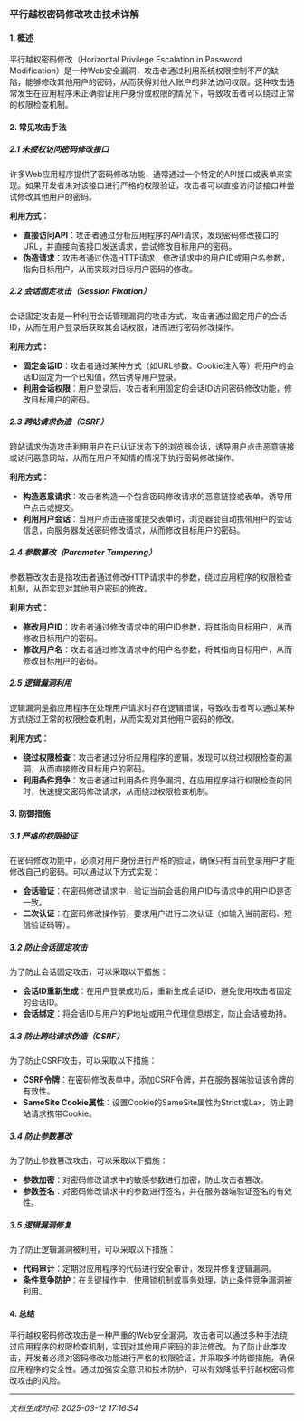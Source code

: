 ### 平行越权密码修改攻击技术详解

#### 1. 概述
平行越权密码修改（Horizontal Privilege Escalation in Password Modification）是一种Web安全漏洞，攻击者通过利用系统权限控制不严的缺陷，能够修改其他用户的密码，从而获得对他人账户的非法访问权限。这种攻击通常发生在应用程序未正确验证用户身份或权限的情况下，导致攻击者可以绕过正常的权限检查机制。

#### 2. 常见攻击手法

##### 2.1 未授权访问密码修改接口
许多Web应用程序提供了密码修改功能，通常通过一个特定的API接口或表单来实现。如果开发者未对该接口进行严格的权限验证，攻击者可以直接访问该接口并尝试修改其他用户的密码。

**利用方式：**
- **直接访问API**：攻击者通过分析应用程序的API请求，发现密码修改接口的URL，并直接向该接口发送请求，尝试修改目标用户的密码。
- **伪造请求**：攻击者通过伪造HTTP请求，修改请求中的用户ID或用户名参数，指向目标用户，从而实现对目标用户密码的修改。

##### 2.2 会话固定攻击（Session Fixation）
会话固定攻击是一种利用会话管理漏洞的攻击方式，攻击者通过固定用户的会话ID，从而在用户登录后获取其会话权限，进而进行密码修改操作。

**利用方式：**
- **固定会话ID**：攻击者通过某种方式（如URL参数、Cookie注入等）将用户的会话ID固定为一个已知值，然后诱导用户登录。
- **利用会话权限**：用户登录后，攻击者利用固定的会话ID访问密码修改功能，修改目标用户的密码。

##### 2.3 跨站请求伪造（CSRF）
跨站请求伪造攻击利用用户在已认证状态下的浏览器会话，诱导用户点击恶意链接或访问恶意网站，从而在用户不知情的情况下执行密码修改操作。

**利用方式：**
- **构造恶意请求**：攻击者构造一个包含密码修改请求的恶意链接或表单，诱导用户点击或提交。
- **利用用户会话**：当用户点击链接或提交表单时，浏览器会自动携带用户的会话信息，向服务器发送密码修改请求，从而修改目标用户的密码。

##### 2.4 参数篡改（Parameter Tampering）
参数篡改攻击是指攻击者通过修改HTTP请求中的参数，绕过应用程序的权限检查机制，从而实现对其他用户密码的修改。

**利用方式：**
- **修改用户ID**：攻击者通过修改请求中的用户ID参数，将其指向目标用户，从而修改目标用户的密码。
- **修改用户名**：攻击者通过修改请求中的用户名参数，将其指向目标用户，从而修改目标用户的密码。

##### 2.5 逻辑漏洞利用
逻辑漏洞是指应用程序在处理用户请求时存在逻辑错误，导致攻击者可以通过某种方式绕过正常的权限检查机制，从而实现对其他用户密码的修改。

**利用方式：**
- **绕过权限检查**：攻击者通过分析应用程序的逻辑，发现可以绕过权限检查的漏洞，从而直接修改目标用户的密码。
- **利用条件竞争**：攻击者通过利用条件竞争漏洞，在应用程序进行权限检查的同时，快速提交密码修改请求，从而绕过权限检查机制。

#### 3. 防御措施

##### 3.1 严格的权限验证
在密码修改功能中，必须对用户身份进行严格的验证，确保只有当前登录用户才能修改自己的密码。可以通过以下方式实现：
- **会话验证**：在密码修改请求中，验证当前会话的用户ID与请求中的用户ID是否一致。
- **二次认证**：在密码修改操作前，要求用户进行二次认证（如输入当前密码、短信验证码等）。

##### 3.2 防止会话固定攻击
为了防止会话固定攻击，可以采取以下措施：
- **会话ID重新生成**：在用户登录成功后，重新生成会话ID，避免使用攻击者固定的会话ID。
- **会话绑定**：将会话ID与用户的IP地址或用户代理信息绑定，防止会话被劫持。

##### 3.3 防止跨站请求伪造（CSRF）
为了防止CSRF攻击，可以采取以下措施：
- **CSRF令牌**：在密码修改表单中，添加CSRF令牌，并在服务器端验证该令牌的有效性。
- **SameSite Cookie属性**：设置Cookie的SameSite属性为Strict或Lax，防止跨站请求携带Cookie。

##### 3.4 防止参数篡改
为了防止参数篡改攻击，可以采取以下措施：
- **参数加密**：对密码修改请求中的敏感参数进行加密，防止攻击者篡改。
- **参数签名**：对密码修改请求中的参数进行签名，并在服务器端验证签名的有效性。

##### 3.5 逻辑漏洞修复
为了防止逻辑漏洞被利用，可以采取以下措施：
- **代码审计**：定期对应用程序的代码进行安全审计，发现并修复逻辑漏洞。
- **条件竞争防护**：在关键操作中，使用锁机制或事务处理，防止条件竞争漏洞被利用。

#### 4. 总结
平行越权密码修改攻击是一种严重的Web安全漏洞，攻击者可以通过多种手法绕过应用程序的权限检查机制，实现对其他用户密码的非法修改。为了防止此类攻击，开发者必须对密码修改功能进行严格的权限验证，并采取多种防御措施，确保应用程序的安全性。通过加强安全意识和技术防护，可以有效降低平行越权密码修改攻击的风险。

---

*文档生成时间: 2025-03-12 17:16:54*



















